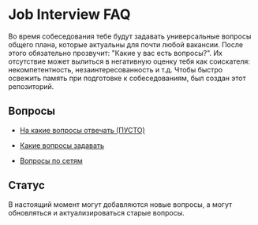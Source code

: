 # Job Interview FAQ
Во время собеседования тебе будут задавать универсальные вопросы общего плана, которые актуальны для почти любой вакансии. 
После этого обязательно прозвучит: "Какие у вас есть вопросы?". Их отсутствие может вылиться в негативную оценку тебя как соискателя: некомпетентность, незаинтересованность и т.д.
Чтобы быстро освежить память при подготовке к собеседованиям, был создан этот репозиторий.

## Вопросы
* [На какие вопросы отвечать (ПУСТО)](./hr_questions.md)
* [Какие вопросы задавать](./my_questions.md)

* [Вопросы по сетям](./networks_questions.md)

## Статус
В настоящий момент могут добавляются новые вопросы, а могут обновляться и актуализироваться старые вопросы.
